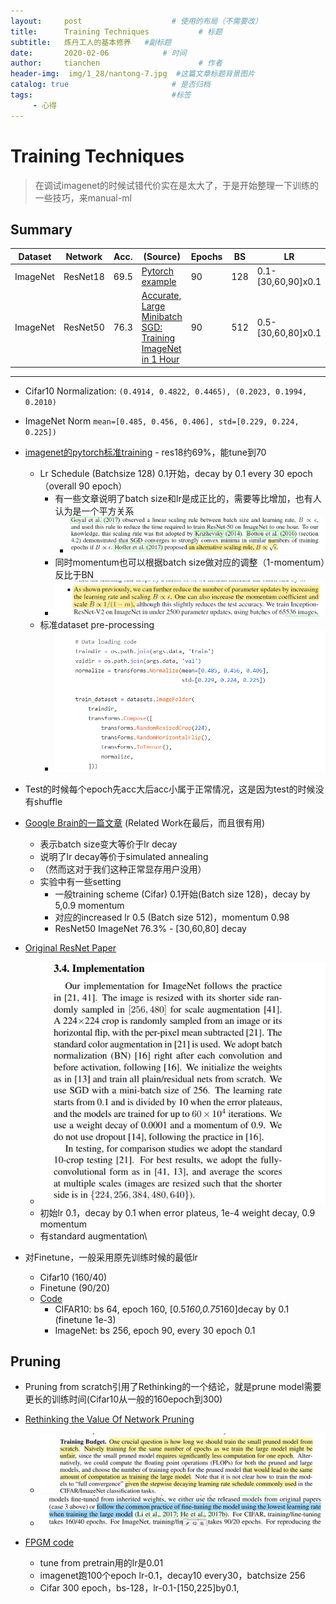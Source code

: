 ```yaml
---
layout:     post                    # 使用的布局（不需要改）
title:      Training Techniques           # 标题 
subtitle:   炼丹工人的基本修养   #副标题
date:       2020-02-06            # 时间
author:     tianchen                      # 作者
header-img:  img/1_28/nantong-7.jpg  #这篇文章标题背景图片  
catalog: true                       # 是否归档
tags:                               #标签
     - 心得
---
```


# Training Techniques

> 在调试imagenet的时候试错代价实在是太大了，于是开始整理一下训练的一些技巧，来manual-ml

## Summary

|Dataset|Network|Acc.|(Source)|Epochs|BS|LR|Additional|
|--|--|--|--|--|--|--|--|
|ImageNet|ResNet18|69.5|[Pytorch example](https://github.com/pytorch/examples/blob/master/imagenet/main.py)|90|128|0.1-[30,60,90]x0.1| / |
|ImageNet|ResNet50|76.3|[Accurate, Large Minibatch SGD: Training ImageNet in 1 Hour](https://arxiv.org/abs/1706.02677)|90|512|0.5-[30,60,80]x0.1| / |




---

* Cifar10 Normalization: ```(0.4914, 0.4822, 0.4465), (0.2023, 0.1994, 0.2010)```
* ImageNet Norm ```mean=[0.485, 0.456, 0.406], std=[0.229, 0.224, 0.225])```

* [imagenet的pytorch标准training](https://github.com/pytorch/examples/blob/master/imagenet/main.py) - res18约69%，能tune到70
  * Lr Schedule (Batchsize 128) 0.1开始，decay by 0.1 every 30 epoch （overall 90 epoch）
    * 有一些文章说明了batch size和lr是成正比的，需要等比增加，也有人认为是一个平方关系
      * ![](https://github.com/A-suozhang/MyPicBed/raw/master/img/20200211135930.png)
    * 同时momentum也可以根据batch size做对应的调整（1-momentum）反比于BN
    * ![](https://github.com/A-suozhang/MyPicBed/raw/master/img/20200211125206.png)
  * 标准dataset pre-processing
    * ![](https://github.com/A-suozhang/MyPicBed/raw/master/img/20200211135050.png)
* Test的时候每个epoch先acc大后acc小属于正常情况，这是因为test的时候没有shuffle

* [Google Brain的一篇文章](https://openreview.net/pdf?id=B1Yy1BxCZ) (Related Work在最后，而且很有用)
  * 表示batch size变大等价于lr decay
  * 说明了lr decay等价于simulated annealing
  * （然而这对于我们这种正常显存用户没用）
  * 实验中有一些setting
    * 一般training scheme (Cifar) 0.1开始(Batch size 128)，decay by 5,0.9 momentum
    * 对应的increased lr 0.5 (Batch size 512)，momentum 0.98
    * ResNet50 ImageNet 76.3% - [30,60,80] decay

* [Original ResNet Paper](https://arxiv.org/pdf/1512.03385.pdf)
  * ![](https://github.com/A-suozhang/MyPicBed/raw/master/img/20200211141302.png)
  * 初始lr 0.1，decay by 0.1 when error plateus, 1e-4 weight decay, 0.9 momentum
  * 有standard augmentation\

* 对Finetune，一般采用原先训练时候的最低lr
  * Cifar10 (160/40)
  * Finetune (90/20)
  * [Code](https://github.com/Eric-mingjie/rethinking-network-pruning/blob/master/cifar/l1-norm-pruning/main_E.py)
    * CIFAR10: bs 64, epoch 160, [0.5*160,0.75*160]decay by 0.1 (finetune 1e-3)
    * ImageNet: bs 256, epoch 90, every 30 epoch 0.1


## Pruning 

* Pruning from scratch引用了Rethinking的一个结论，就是prune model需要更长的训练时间(Cifar10从一般的160epoch到300)

* [Rethinking the Value Of Network Pruning](https://arxiv.org/pdf/1810.05270.pdf)
  * ![](https://github.com/A-suozhang/MyPicBed/raw/master/img/20200211151322.png)
  * ![](https://github.com/A-suozhang/MyPicBed/raw/master/img/20200211151541.png)

* [FPGM code](https://github.com/he-y/filter-pruning-geometric-median)
  * tune from pretrain用的lr是0.01
  * imagenet跑100个epoch lr-0.1，decay10 every30，batchsize 256
  * Cifar 300 epoch，bs-128，lr-0.1-[150,225]by0.1,

